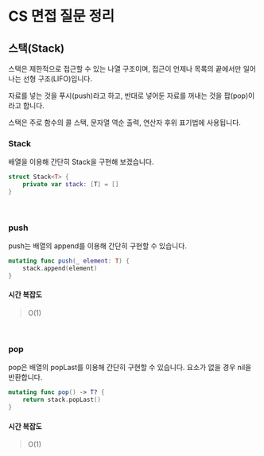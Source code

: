 # CS 면접 질문 정리

## 스택(Stack)

스택은 제한적으로 접근할 수 있는 나열 구조이며, 접근이 언제나 목록의 끝에서만 일어나는 선형 구조(LIFO)입니다.

자료를 넣는 것을 푸시(push)라고 하고, 반대로 넣어둔 자료를 꺼내는 것을 팝(pop)이라고 합니다.

스택은 주로 함수의 콜 스택, 문자열 역순 출력, 연산자 후위 표기법에 사용됩니다.

### Stack

배열을 이용해 간단히 Stack을 구현해 보겠습니다.

```swift
struct Stack<T> {
    private var stack: [T] = []
}
```

<br>

### push

push는 배열의 append를 이용해 간단히 구현할 수 있습니다. 

```swift
mutating func push(_ element: T) {
    stack.append(element)
}
```

#### 시간 복잡도

> O(1)

<br>

### pop

pop은 배열의 popLast를 이용해 간단히 구현할 수 있습니다. 요소가 없을 경우 nil을 반환합니다.

```swift
mutating func pop() -> T? {
    return stack.popLast()
}
```

#### 시간 복잡도

> O(1)

